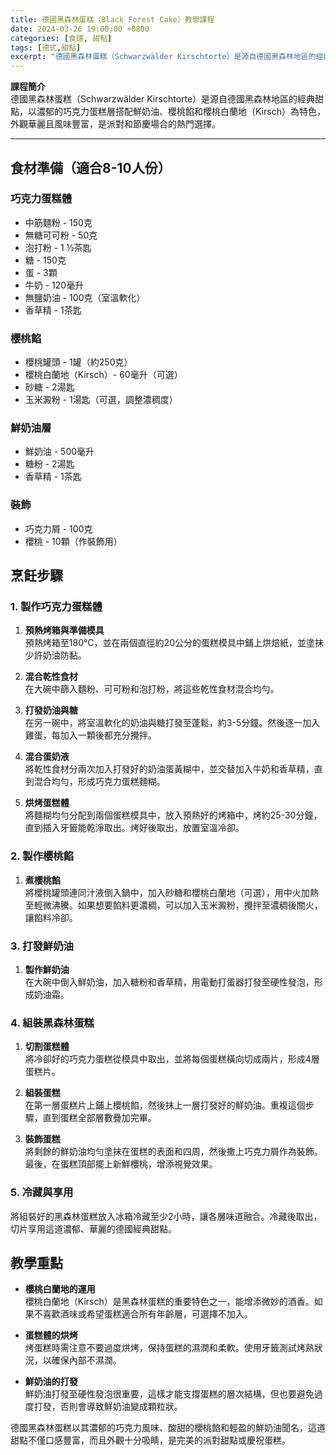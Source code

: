 ```yaml
---
title: 德國黑森林蛋糕（Black Forest Cake）教學課程
date: 2024-03-26 19:00:00 +0800
categories: [食譜, 甜點]
tags: [德式,甜點] 
excerpt: "德國黑森林蛋糕（Schwarzwälder Kirschtorte）是源自德國黑森林地區的經典甜點，以濃郁的巧克力蛋糕層搭配鮮奶油、櫻桃餡和櫻桃白蘭地（Kirsch）為特色，外觀華麗且風味豐富，是派對和節慶場合的熱門選擇"
---
```


**課程簡介**  
德國黑森林蛋糕（Schwarzwälder Kirschtorte）是源自德國黑森林地區的經典甜點，以濃郁的巧克力蛋糕層搭配鮮奶油、櫻桃餡和櫻桃白蘭地（Kirsch）為特色，外觀華麗且風味豐富，是派對和節慶場合的熱門選擇。

---

## 食材準備（適合8-10人份）

### 巧克力蛋糕體

- 中筋麵粉 - 150克  
- 無糖可可粉 - 50克  
- 泡打粉 - 1 ½茶匙  
- 糖 - 150克  
- 蛋 - 3顆  
- 牛奶 - 120毫升  
- 無鹽奶油 - 100克（室溫軟化）  
- 香草精 - 1茶匙  

### 櫻桃餡

- 櫻桃罐頭 - 1罐（約250克）  
- 櫻桃白蘭地（Kirsch）- 60毫升（可選）  
- 砂糖 - 2湯匙  
- 玉米澱粉 - 1湯匙（可選，調整濃稠度）  

### 鮮奶油層

- 鮮奶油 - 500毫升  
- 糖粉 - 2湯匙  
- 香草精 - 1茶匙  

### 裝飾

- 巧克力屑 - 100克  
- 櫻桃 - 10顆（作裝飾用）  

## 烹飪步驟

### 1. **製作巧克力蛋糕體**

1. **預熱烤箱與準備模具**  
   預熱烤箱至180°C，並在兩個直徑約20公分的蛋糕模具中鋪上烘焙紙，並塗抹少許奶油防黏。

2. **混合乾性食材**  
   在大碗中篩入麵粉、可可粉和泡打粉，將這些乾性食材混合均勻。

3. **打發奶油與糖**  
   在另一碗中，將室溫軟化的奶油與糖打發至蓬鬆，約3-5分鐘。然後逐一加入雞蛋，每加入一顆後都充分攪拌。

4. **混合蛋奶液**  
   將乾性食材分兩次加入打發好的奶油蛋黃糊中，並交替加入牛奶和香草精，直到混合均勻，形成巧克力蛋糕麵糊。

5. **烘烤蛋糕體**  
   將麵糊均勻分配到兩個蛋糕模具中，放入預熱好的烤箱中，烤約25-30分鐘，直到插入牙籤能乾淨取出。烤好後取出，放置室溫冷卻。

### 2. **製作櫻桃餡**

1. **煮櫻桃餡**  
   將櫻桃罐頭連同汁液倒入鍋中，加入砂糖和櫻桃白蘭地（可選），用中火加熱至輕微沸騰。如果想要餡料更濃稠，可以加入玉米澱粉，攪拌至濃稠後關火，讓餡料冷卻。

### 3. **打發鮮奶油**

1. **製作鮮奶油**  
   在大碗中倒入鮮奶油，加入糖粉和香草精，用電動打蛋器打發至硬性發泡，形成奶油霜。

### 4. **組裝黑森林蛋糕**

1. **切割蛋糕體**  
   將冷卻好的巧克力蛋糕從模具中取出，並將每個蛋糕橫向切成兩片，形成4層蛋糕片。

2. **組裝蛋糕**  
   在第一層蛋糕片上鋪上櫻桃餡，然後抹上一層打發好的鮮奶油。重複這個步驟，直到蛋糕全部層數疊加完畢。

3. **裝飾蛋糕**  
   將剩餘的鮮奶油均勻塗抹在蛋糕的表面和四周，然後撒上巧克力屑作為裝飾。最後，在蛋糕頂部擺上新鮮櫻桃，增添視覺效果。

### 5. **冷藏與享用**

將組裝好的黑森林蛋糕放入冰箱冷藏至少2小時，讓各層味道融合。冷藏後取出，切片享用這道濃郁、華麗的德國經典甜點。

## 教學重點

- **櫻桃白蘭地的運用**  
  櫻桃白蘭地（Kirsch）是黑森林蛋糕的重要特色之一，能增添微妙的酒香。如果不喜歡酒味或希望蛋糕適合所有年齡層，可選擇不加入。

- **蛋糕體的烘烤**  
  烤蛋糕時需注意不要過度烘烤，保持蛋糕的濕潤和柔軟。使用牙籤測試烤熟狀況，以確保內部不濕潤。

- **鮮奶油的打發**  
  鮮奶油打發至硬性發泡很重要，這樣才能支撐蛋糕的層次結構，但也要避免過度打發，否則會導致鮮奶油變成顆粒狀。

德國黑森林蛋糕以其濃郁的巧克力風味、酸甜的櫻桃餡和輕盈的鮮奶油聞名，這道甜點不僅口感豐富，而且外觀十分吸睛，是完美的派對甜點或慶祝蛋糕。
